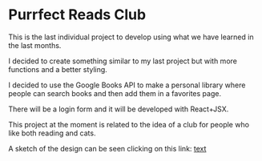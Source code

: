 # Purrfect Reads Club

This is the last individual project to develop using what we have learned in the last months.

I decided to create something similar to my last project but with more functions and a better styling.

I decided to use the Google Books API to make a personal library where people can search books and then add them in a favorites page.

There will be a login form and it will be developed with React+JSX.

This project at the moment is related to the idea of a club for people who like both reading and cats.

A sketch of the design can be seen clicking on this link:
[text](https://www.figma.com/design/OGdfZkBoj76xw7MDokZviZ/Untitled?node-id=0-1&t=BHpvfE6owT0WCd3I-1)